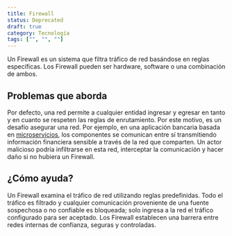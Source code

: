 ```yaml
---
title: Firewall
status: Deprecated
draft: true
category: Tecnología
tags: ["", "", ""]
---
```


Un Firewall es un sistema que filtra tráfico de red basándose en reglas específicas.
Los Firewall pueden ser hardware, software o una combinación de ambos.

## Problemas que aborda

Por defecto, una red permite a cualquier entidad ingresar y egresar en tanto y en cuanto se respeten las reglas de enrutamiento.
Por este motivo, es un desafío asegurar una red.
Por ejemplo, en una aplicación bancaria basada en [microservicios](/es/microservices-architecture/), los componentes se comunican entre sí
transmitiendo información financiera sensible a través de la red que comparten.
Un actor malicioso podría infiltrarse en esta red, interceptar la comunicación y hacer daño si no hubiera un Firewall.

## ¿Cómo ayuda?

Un Firewall examina el tráfico de red utilizando reglas predefinidas.
Todo el tráfico es filtrado y cualquier comunicación proveniente de una fuente sospechosa o no confiable es bloqueada;
solo ingresa a la red el tráfico configurado para ser aceptado.
Los Firewall establecen una barrera entre redes internas de confianza, seguras y controladas.